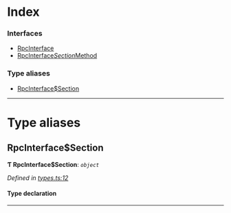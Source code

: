 

# Index

### Interfaces

* [RpcInterface](../interfaces/_types_.rpcinterface.md)
* [RpcInterface$Section$Method](../interfaces/_types_.rpcinterface_section_method.md)

### Type aliases

* [RpcInterface$Section](_types_.md#rpcinterface_section)

---

# Type aliases

<a id="rpcinterface_section"></a>

##  RpcInterface$Section

**Ƭ RpcInterface$Section**: *`object`*

*Defined in [types.ts:12](https://github.com/polkadot-js/api/blob/e2c029c/packages/rpc-core/src/types.ts#L12)*

#### Type declaration

[index: `string`]: [RpcInterface$Section$Method](../interfaces/_types_.rpcinterface_section_method.md)

___

